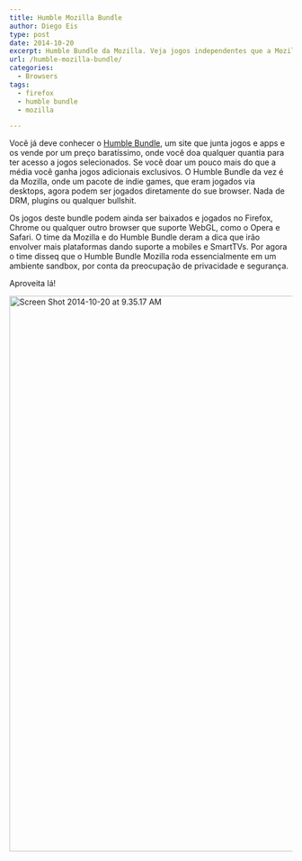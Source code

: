 ```yaml
---
title: Humble Mozilla Bundle
author: Diego Eis
type: post
date: 2014-10-20
excerpt: Humble Bundle da Mozilla. Veja jogos independentes que a Mozilla está oferecendo no pacote.
url: /humble-mozilla-bundle/
categories:
  - Browsers
tags:
  - firefox
  - humble bundle
  - mozilla

---
```

Você já deve conhecer o [Humble Bundle][1], um site que junta jogos e apps e os vende por um preço baratíssimo, onde você doa qualquer quantia para ter acesso a jogos selecionados. Se você doar um pouco mais do que a média você ganha jogos adicionais exclusivos. O Humble Bundle da vez é da Mozilla, onde um pacote de indie games, que eram jogados via desktops, agora podem ser jogados diretamente do sue browser. Nada de DRM, plugins ou qualquer bullshit.

Os jogos deste bundle podem ainda ser baixados e jogados no Firefox, Chrome ou qualquer outro browser que suporte WebGL, como o Opera e Safari. O time da Mozilla e do Humble Bundle deram a dica que irão envolver mais plataformas dando suporte a mobiles e SmartTVs. Por agora o time disseq que o Humble Bundle Mozilla roda essencialmente em um ambiente sandbox, por conta da preocupação de privacidade e segurança.

Aproveita lá!

<img src="http://tableless.com.br/wp-content/uploads/2014/10/Screen-Shot-2014-10-20-at-9.35.17-AM.png" alt="Screen Shot 2014-10-20 at 9.35.17 AM" width="1064" height="987" class="alignnone size-full wp-image-44869" srcset="uploads/2014/10/Screen-Shot-2014-10-20-at-9.35.17-AM.png 1064w, uploads/2014/10/Screen-Shot-2014-10-20-at-9.35.17-AM-149x139.png 149w, uploads/2014/10/Screen-Shot-2014-10-20-at-9.35.17-AM-400x371.png 400w" sizes="(max-width: 1064px) 100vw, 1064px" />

 [1]: https://www.humblebundle.com/